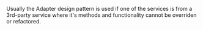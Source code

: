 Usually the Adapter design pattern is used if one of the services is from a 3rd-party service where it's methods and functionality cannot be overriden or refactored.
